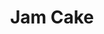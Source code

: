 ---
title: Jam Cake
description:
tags: family dessert draft
source: Sue White
yield: 
ingredients: 
- 1 box spice cake mix (use a little less water than called for)
- 1 jar blackberry jam
- 2 Tbs cocoa
- handfull of flour
- 1/2 cup raisins
- 1/2 cup nuts
- 1 stick of butter, melted
- 1 cup brown sugar
- 2 cups confectioners sugar
instructions: 
- (??? where is the instruction for making the cake?)
- To make icing: mix melted butter and sugar until sugar is well desolved
- Boil the butter sugar mixture for 2 minutes
- Remove from heat. Add milk. Return the mixture to boil
- Remove from heat and let cool to lukewarm
- Stir in confectioners sugar until smooth. If the icing is too thick, add some hot water to cut it down
---